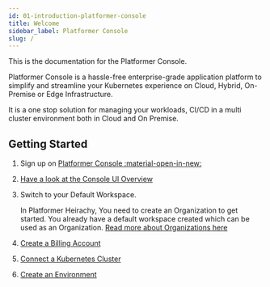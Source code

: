 ```yaml
---
id: 01-introduction-platformer-console
title: Welcome
sidebar_label: Platformer Console
slug: /
---
```


This is the documentation for the Platformer Console.

Platformer Console is a hassle-free enterprise-grade application platform to simplify and streamline your Kubernetes experience on Cloud, Hybrid, On-Premise or Edge Infrastructure. 

It is a one stop solution for managing your workloads, CI/CD in a multi cluster environment both in Cloud and On Premise.

## Getting Started

1. Sign up on <a href="https://beta.console.platformer.com/" target="_"> Platformer Console :material-open-in-new:</a>

2. [Have a look at the Console UI Overview](/user-guides/overview)

2. Switch to your Default Workspace.

    In Platformer Heirachy, You need to create an Organization to get started. You already have a default workspace created which can be used as an Organization. [Read more about Organizations here](/user-guides/administration/02-organizations)

3. [Create a Billing Account](/user-guides/administration/03-billing-accounts)

4. [Connect a Kubernetes Cluster](/user-guides/clusters/03-connecting-clusters)

5. [Create an Environment](/user-guides/environments/01-creating-environments)





